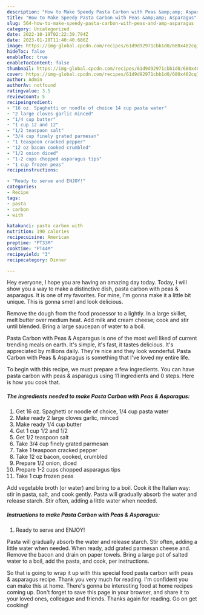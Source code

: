 ```yaml
---
description: "How to Make Speedy Pasta Carbon with Peas &amp;amp; Asparagus"
title: "How to Make Speedy Pasta Carbon with Peas &amp;amp; Asparagus"
slug: 564-how-to-make-speedy-pasta-carbon-with-peas-and-amp-asparagus
category: Uncategorized
date: 2022-10-19T02:22:39.794Z
date: 2023-01-28T11:40:40.686Z
image: https://img-global.cpcdn.com/recipes/61d9d92971cbb1d0/680x482cq70/pasta-carbon-with-peas-asparagus-recipe-main-photo.jpg
hideToc: false
enableToc: true
enableTocContent: false
thumbnail: https://img-global.cpcdn.com/recipes/61d9d92971cbb1d0/680x482cq70/pasta-carbon-with-peas-asparagus-recipe-main-photo.jpg
cover: https://img-global.cpcdn.com/recipes/61d9d92971cbb1d0/680x482cq70/pasta-carbon-with-peas-asparagus-recipe-main-photo.jpg
author: Admin
authorAv: notfound
ratingvalue: 3.5
reviewcount: 5
recipeingredient:
- "16 oz. Spaghetti or noodle of choice 14 cup pasta water"
- "2 large cloves garlic minced"
- "1/4 cup butter"
- "1 cup 12 and 12"
- "1/2 teaspoon salt"
- "3/4 cup finely grated parmesan"
- "1 teaspoon cracked pepper"
- "12 oz bacon cooked crumbled"
- "1/2 onion diced"
- "1-2 cups chopped asparagus tips"
- "1 cup frozen peas"
recipeinstructions:

- "Ready to serve and ENJOY!"
categories:
- Recipe
tags:
- pasta
- carbon
- with

katakunci: pasta carbon with 
nutrition: 190 calories
recipecuisine: American
preptime: "PT33M"
cooktime: "PT44M"
recipeyield: "3"
recipecategory: Dinner

---
```



Hey everyone, I hope you are having an amazing day today. Today, I will show you a way to make a distinctive dish, pasta carbon with peas &amp; asparagus. It is one of my favorites. For mine, I'm gonna make it a little bit unique. This is gonna smell and look delicious.

Remove the dough from the food processor to a lightly. In a large skillet, melt butter over medium heat. Add milk and cream cheese; cook and stir until blended. Bring a large saucepan of water to a boil.

Pasta Carbon with Peas &amp; Asparagus is one of the most well liked of current trending meals on earth. It's simple, it's fast, it tastes delicious. It's appreciated by millions daily. They're nice and they look wonderful. Pasta Carbon with Peas &amp; Asparagus is something that I've loved my entire life.


To begin with this recipe, we must prepare a few ingredients. You can have pasta carbon with peas &amp; asparagus using 11 ingredients and 0 steps. Here is how you cook that.

<!--inarticleads1-->

##### The ingredients needed to make Pasta Carbon with Peas &amp; Asparagus:

1. Get 16 oz. Spaghetti or noodle of choice, 1/4 cup pasta water
1. Make ready 2 large cloves garlic, minced
1. Make ready 1/4 cup butter
1. Get 1 cup 1/2 and 1/2
1. Get 1/2 teaspoon salt
1. Take 3/4 cup finely grated parmesan
1. Take 1 teaspoon cracked pepper
1. Take 12 oz bacon, cooked, crumbled
1. Prepare 1/2 onion, diced
1. Prepare 1-2 cups chopped asparagus tips
1. Take 1 cup frozen peas


Add vegetable broth (or water) and bring to a boil. Cook it the Italian way: stir in pasta, salt, and cook gently. Pasta will gradually absorb the water and release starch. Stir often, adding a little water when needed. 

<!--inarticleads2-->

##### Instructions to make Pasta Carbon with Peas &amp; Asparagus:


1. Ready to serve and ENJOY!

Pasta will gradually absorb the water and release starch. Stir often, adding a little water when needed. When ready, add grated parmesan cheese and. Remove the bacon and drain on paper towels. Bring a large pot of salted water to a boil, add the pasta, and cook, per instructions. 

So that is going to wrap it up with this special food pasta carbon with peas &amp; asparagus recipe. Thank you very much for reading. I'm confident you can make this at home. There's gonna be interesting food at home recipes coming up. Don't forget to save this page in your browser, and share it to your loved ones, colleague and friends. Thanks again for reading. Go on get cooking!
